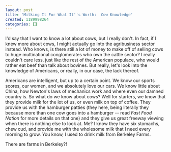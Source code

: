 ```yaml
---
layout: post
title: 'Milking It For What It''s Worth:  Cow Knowledge'
created: 1189998264
categories: []
---
```

I'd say that I want to know a lot about cows, but I really don't.  In fact, if I knew more about cows, I might actually go into the agribusiness sector instead.  Who knows, is there still a lot of money to make off of selling cows to huge multinational conglomerates who own the cattle sector?  I really couldn't care less, just like the rest of the American populace, who would rather eat beef than talk about bovines.  But really, let's look into the knowledge of Americans, or really, in our case, the lack thereof.

Americans are intelligent, but up to a certain point.  We know our sports scores, our women, and we absolutely love our cars.  We know little about China, how Newton's laws of mechanics work and where even our damned country is.  So what do we know about cows?  Well for starters, we know that they provide milk for the lot of us, or even milk on top of coffee.  They provide us with the hamburger patties (they here, being literally they because more than one cow goes into a hamburger -- read <i>Fast Food Nation</i> for more details on that one) and they give us great freeway viewing when there is nothing else to look at.  Me?  I know they have six stomachs, chew cud, and provide me with the wholesome milk that I need every morning to grow.  You know, I used to drink milk from Berkeley Farms.

There are farms in Berkeley?!
